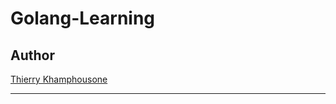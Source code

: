 # Golang-Learning

## Author

[Thierry Khamphousone](https://www.linkedin.com/in/tkhamphousone/)

---

<br/>